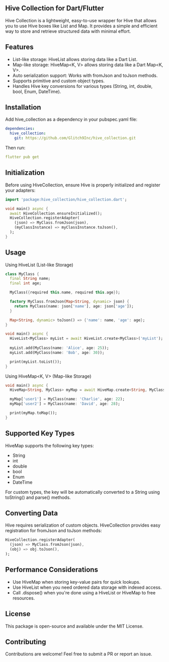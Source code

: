 <!-- 
This README describes the package. If you publish this package to pub.dev,
this README's contents appear on the landing page for your package.

For information about how to write a good package README, see the guide for
[writing package pages](https://dart.dev/tools/pub/writing-package-pages). 

For general information about developing packages, see the Dart guide for
[creating packages](https://dart.dev/guides/libraries/create-packages)
and the Flutter guide for
[developing packages and plugins](https://flutter.dev/to/develop-packages). 
-->

## Hive Collection for Dart/Flutter
Hive Collection is a lightweight, easy-to-use wrapper for Hive that allows you to use Hive boxes like List and Map. 
It provides a simple and efficient way to store and retrieve structured data with minimal effort.

## Features
- List-like storage: HiveList<T> allows storing data like a Dart List<T>.
- Map-like storage: HiveMap<K, V> allows storing data like a Dart Map<K, V>.
- Auto serialization support: Works with fromJson and toJson methods.
- Supports primitive and custom object types.
- Handles Hive key conversions for various types (String, int, double, bool, Enum, DateTime).

## Installation
Add hive_collection as a dependency in your pubspec.yaml file:
```yaml
dependencies:
  hive_collection:
    git: https://github.com/Glitch9Inc/hive_collection.git
```
Then run:
```yaml
flutter pub get
```

## Initialization
Before using HiveCollection, ensure Hive is properly initialized and register your adapters:
```dart
import 'package:hive_collection/hive_collection.dart';

void main() async {
  await HiveCollection.ensureInitialized();
  HiveCollection.registerAdapter(
    (json) => MyClass.fromJson(json),
    (myClassInstance) => myClassInstance.toJson(),
  );
}
```

## Usage
Using HiveList<T> (List-like Storage)
```dart
class MyClass {
  final String name;
  final int age;

  MyClass({required this.name, required this.age});

  factory MyClass.fromJson(Map<String, dynamic> json) {
    return MyClass(name: json['name'], age: json['age']);
  }

  Map<String, dynamic> toJson() => {'name': name, 'age': age};
}

void main() async {
  HiveList<MyClass> myList = await HiveList.create<MyClass>('myList');
  
  myList.add(MyClass(name: 'Alice', age: 25));
  myList.add(MyClass(name: 'Bob', age: 30));

  print(myList.toList());
}
```
Using HiveMap<K, V> (Map-like Storage)
```dart
void main() async {
  HiveMap<String, MyClass> myMap = await HiveMap.create<String, MyClass>('myMap');

  myMap['user1'] = MyClass(name: 'Charlie', age: 22);
  myMap['user2'] = MyClass(name: 'David', age: 28);

  print(myMap.toMap());
}
```
## Supported Key Types
HiveMap supports the following key types:

- String
- int
- double
- bool
- Enum
- DateTime

For custom types, the key will be automatically converted to a String using toString() and parse() methods.

## Converting Data
Hive requires serialization of custom objects. HiveCollection provides easy registration for fromJson and toJson methods:
```dart
HiveCollection.registerAdapter(
  (json) => MyClass.fromJson(json),
  (obj) => obj.toJson(),
);
```

## Performance Considerations
- Use HiveMap when storing key-value pairs for quick lookups.
- Use HiveList when you need ordered data storage with indexed access.
- Call .dispose() when you're done using a HiveList or HiveMap to free resources.

## License
This package is open-source and available under the MIT License.

## Contributing
Contributions are welcome! Feel free to submit a PR or report an issue.